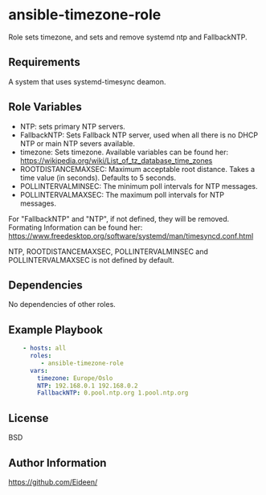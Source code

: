 ansible-timezone-role
=========

Role sets timezone, and sets and remove systemd ntp and FallbackNTP.

Requirements
------------

A system that uses systemd-timesync deamon.

Role Variables
--------------

* NTP: sets primary NTP servers.
* FallbackNTP:  Sets Fallback NTP server, used when all there is no DHCP NTP or main NTP severs available.
* timezone: Sets timezone. Available variables can be found her: https://wikipedia.org/wiki/List_of_tz_database_time_zones
* ROOTDISTANCEMAXSEC: Maximum acceptable root distance. Takes a time value (in seconds). Defaults to 5 seconds.
* POLLINTERVALMINSEC: The minimum  poll intervals for NTP messages.
* POLLINTERVALMAXSEC: The maximum  poll intervals for NTP messages.

For "FallbackNTP" and "NTP", if not defined, they will be removed. Formating Information can be found her: https://www.freedesktop.org/software/systemd/man/timesyncd.conf.html

NTP, ROOTDISTANCEMAXSEC, POLLINTERVALMINSEC and POLLINTERVALMAXSEC is not defined by default.

Dependencies
------------

No dependencies of other roles.

Example Playbook
----------------

````yaml
    - hosts: all
      roles:
         - ansible-timezone-role
      vars:
        timezone: Europe/Oslo
        NTP: 192.168.0.1 192.168.0.2
        FallbackNTP: 0.pool.ntp.org 1.pool.ntp.org
````

License
-------

BSD

Author Information
------------------

https://github.com/Eideen/
